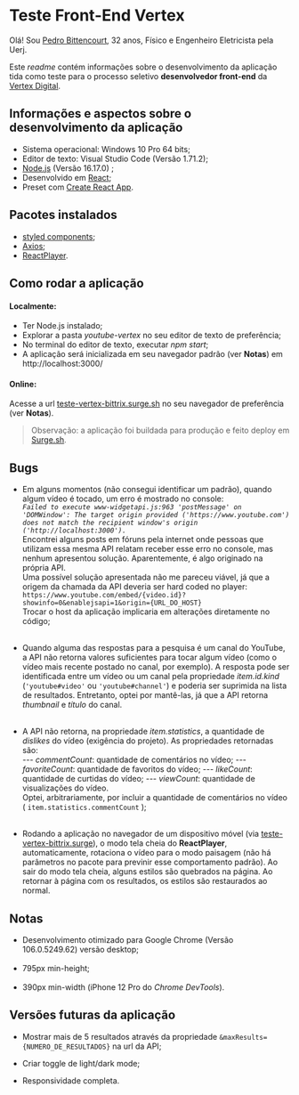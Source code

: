 # Teste Front-End Vertex

Olá! Sou [Pedro Bittencourt](https://www.linkedin.com/in/bittrix/), 32 anos, Físico e Engenheiro Eletricista pela Uerj.

Este _readme_ contém informações sobre o desenvolvimento da aplicação tida como teste para o processo seletivo **desenvolvedor front-end** da [Vertex Digital](https://vertexdigital.co/).

## Informações e aspectos sobre o desenvolvimento da aplicação

- Sistema operacional: Windows 10 Pro 64 bits;
- Editor de texto: Visual Studio Code (Versão 1.71.2);
- [Node.js](https://nodejs.org/en/) (Versão 16.17.0) ;
- Desenvolvido em [React](https://reactjs.org/);
- Preset com [Create React App](https://create-react-app.dev/).

## Pacotes instalados

- [styled components](https://styled-components.com/);
- [Axios](https://github.com/axios/axios);
- [ReactPlayer](https://www.npmjs.com/package/react-player).

## Como rodar a aplicação

#### Localmente:

- Ter Node.js instalado;
- Explorar a pasta _youtube-vertex_ no seu editor de texto de preferência;
- No terminal do editor de texto, executar _npm start_;
- A aplicação será inicializada em seu navegador padrão (ver **Notas**) em http://localhost:3000/

#### Online:

Acesse a url [teste-vertex-bittrix.surge.sh](https://teste-vertex-bittrix.surge.sh) no seu navegador de preferência (ver **Notas**).

> Observação: a aplicação foi buildada para produção e feito deploy em [Surge.sh](https://surge.sh/).

## Bugs

- Em alguns momentos (não consegui identificar um padrão), quando algum vídeo é tocado, um erro é mostrado no console:<br>
  _`Failed to execute www-widgetapi.js:963 'postMessage' on 'DOMWindow': The target origin provided ('https://www.youtube.com') does not match the recipient window's origin ('http://localhost:3000').`_<br>
  Encontrei alguns posts em fóruns pela internet onde pessoas que utilizam essa mesma API relatam receber esse erro no console, mas nenhum apresentou solução. Aparentemente, é algo originado na própria API.<br>
  Uma possível solução apresentada não me pareceu viável, já que a origem da chamada da API deveria ser hard coded no player:<br>
  `https://www.youtube.com/embed/{video.id}?showinfo=0&enablejsapi=1&origin={URL_DO_HOST}`<br>
  Trocar o host da aplicação implicaria em alterações diretamente no código;<br><br>

- Quando alguma das respostas para a pesquisa é um canal do YouTube, a API não retorna valores suficientes para tocar algum vídeo (como o vídeo mais recente postado no canal, por exemplo). A resposta pode ser identificada entre um vídeo ou um canal pela propriedade _item.id.kind_ (`'youtube#video'` ou `'youtube#channel'`) e poderia ser suprimida na lista de resultados. Entretanto, optei por mantê-las, já que a API retorna _thumbnail_ e _título_ do canal.<br><br>

- A API não retorna, na propriedade _item.statistics_, a quantidade de _dislikes_ do vídeo (exigência do projeto). As propriedades retornadas são:<br>
  --- _commentCount_: quantidade de comentários no vídeo;
  --- _favoriteCount_: quantidade de favoritos do vídeo;
  --- _likeCount_: quantidade de curtidas do vídeo;
  --- _viewCount_: quantidade de visualizações do vídeo.<br>
  Optei, arbitrariamente, por incluir a quantidade de comentários no vídeo ( `item.statistics.commentCount` );<br><br>

- Rodando a aplicação no navegador de um dispositivo móvel (via [teste-vertex-bittrix.surge](https://teste-vertex-bittrix.surge.sh)), o modo tela cheia do **ReactPlayer**, automaticamente, rotaciona o vídeo para o modo paisagem (não há parâmetros no pacote para previnir esse comportamento padrão). Ao sair do modo tela cheia, alguns estilos são quebrados na página. Ao retornar à página com os resultados, os estilos são restaurados ao normal.

## Notas

- Desenvolvimento otimizado para Google Chrome (Versão 106.0.5249.62) versão desktop;<br><br>
- 795px min-height;<br><br>
- 390px min-width (iPhone 12 Pro do _Chrome DevTools_).

## Versões futuras da aplicação

- Mostrar mais de 5 resultados através da propriedade `&maxResults={NUMERO_DE_RESULTADOS}` na url da API;

- Criar toggle de light/dark mode;

- Responsividade completa.
